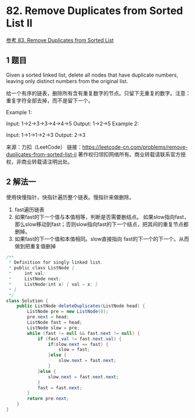 # 82. Remove Duplicates from Sorted List II

[参考 83. Remove Duplicates from Sorted List](charpt1/remove_duplicates_from_sorted_list.md)

## 1 题目

Given a sorted linked list, delete all nodes that have duplicate numbers, leaving only distinct numbers from the original list.

给一个有序的链表，删除所有含有重复数字的节点。只留下无重复的数字。注意：重复字符全部去掉，而不是留下一个。

Example 1:

Input: 1->2->3->3->4->4->5
Output: 1->2->5
Example 2:

Input: 1->1->1->2->3
Output: 2->3

来源：力扣（LeetCode）
链接：https://leetcode-cn.com/problems/remove-duplicates-from-sorted-list-ii
著作权归领扣网络所有。商业转载请联系官方授权，非商业转载请注明出处。

## 2 解法一

使用快慢指针，快指针遍历整个链表。慢指针来做删除。

1. fast遍历链表
2. 如果fast的下一个值与本值相等，判断是否需要删结点。 如果slow指向fast，那么slow移动到fast；否则slow指向fast的下一个结点，把其间的重复节点都删掉。
3. 如果fast的下一个值和本值相同。slow直接指向 fast的下一个的下一个。从而做到把重复值删掉

```java
/**
 * Definition for singly-linked list.
 * public class ListNode {
 *     int val;
 *     ListNode next;
 *     ListNode(int x) { val = x; }
 * }
 */
class Solution {
    public ListNode deleteDuplicates(ListNode head) {
    	ListNode pre = new ListNode(0);
    	pre.next = head;
    	ListNode fast = head;
    	ListNode slow = pre;
    	while (fast != null && fast.next != null) {
    		if (fast.val != fast.next.val) {
    			if(slow.next == fast) {
    				slow = fast;
    			}else {
    				slow.next = fast.next;
    			}
    		}else {
    			slow.next = fast.next.next;
    		}
    		fast = fast.next;
    	}
    	return pre.next;
    }
}
```

